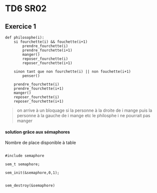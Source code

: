 # TD6 SR02 



## Exercice 1
```
def philosophe(i):
    si fourchette(i) && fouchette(i+1)
        prendre_fourchette(i)
        prendre_fourchette(i+1)
        manger()
        reposer_fourchette(i)
        reposer_fourchette(i+1)

    sinon tant que non fourchette(i) || non fouchette(i+1)
        penser()

    prendre_fourchette(i)
    prendre_fourchette(i+1)
    manger()
    reposer_fourchette(i)
    reposer_fourchette(i+1)
```

> on arrive à un bloquage si la personne à la droite de i mange puis la personne à la gauche de i mange etc 
> le philosphe i ne pourrait pas manger

#### solution grâce aux sémaphores 

Nombre de place disponible à table 

````

#include semaphore 

sem_t semaphore;

sem_init(&semaphore,0,1);


sem_destroy(&semaphore)

````



